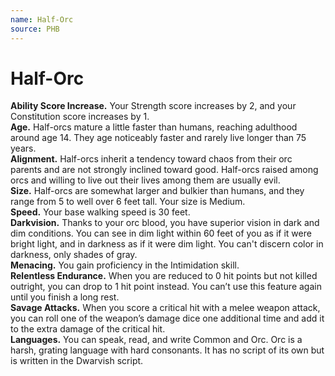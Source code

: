 ```yaml
---
name: Half-Orc
source: PHB
---
```

# Half-Orc

**Ability Score Increase.** Your Strength score
increases by 2, and your Constitution score
increases by 1.<br/>
**Age.** Half-orcs mature a little faster than humans,
reaching adulthood around age 14. They age
noticeably faster and rarely live longer than 75 years.<br/>
**Alignment.** Half-orcs inherit a tendency toward chaos
from their orc parents and are not strongly inclined
toward good. Half-orcs raised among orcs and willing
to live out their lives among them are usually evil.<br/>
**Size.** Half-orcs are somewhat larger and bulkier than
humans, and they range from 5 to well over 6 feet tall.
Your size is Medium.<br/>
**Speed.** Your base walking speed is 30 feet.<br/>
**Darkvision.** Thanks to your orc blood, you have
superior vision in dark and dim conditions. You can
see in dim light within 60 feet of you as if it were bright
light, and in darkness as if it were dim light. You can't
discern color in darkness, only shades of gray.<br/>
**Menacing.** You gain proficiency in the
Intimidation skill.<br/>
**Relentless Endurance.** When you are reduced to
0 hit points but not killed outright, you can drop to 1 hit
point instead. You can’t use this feature again until you
finish a long rest.<br/>
**Savage Attacks.** When you score a critical hit with
a melee weapon attack, you can roll one of the weapon’s
damage dice one additional time and add it to the extra
damage of the critical hit.<br/>
**Languages.** You can speak, read, and
write Common and Orc. Orc is a
harsh, grating language with
hard consonants. It has
no script of its own
but is written in the
Dwarvish script.